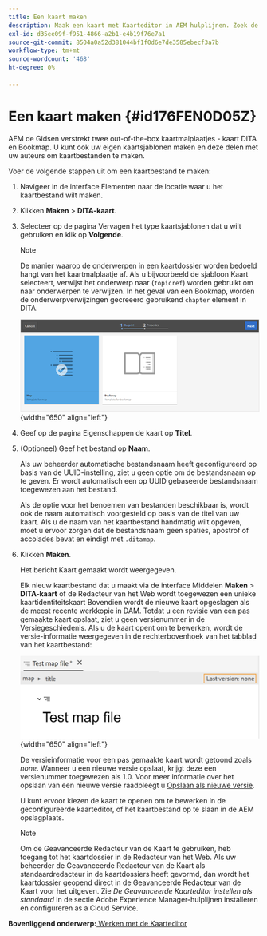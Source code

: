 ```yaml
---
title: Een kaart maken
description: Maak een kaart met Kaarteditor in AEM hulplijnen. Zoek de stappen om een kaartdossier tot stand te brengen dat op een kaartmalplaatje wordt gebaseerd.
exl-id: d35ee09f-f951-4866-a2b1-e4b19f76e7a1
source-git-commit: 8504a0a52d381044bf1f0d6e7de3585ebecf3a7b
workflow-type: tm+mt
source-wordcount: '468'
ht-degree: 0%

---
```


# Een kaart maken {#id176FEN0D05Z}

AEM de Gidsen verstrekt twee out-of-the-box kaartmalplaatjes - kaart DITA en Bookmap. U kunt ook uw eigen kaartsjablonen maken en deze delen met uw auteurs om kaartbestanden te maken.

Voer de volgende stappen uit om een kaartbestand te maken:

1. Navigeer in de interface Elementen naar de locatie waar u het kaartbestand wilt maken.

1. Klikken **Maken** \> **DITA-kaart**.

1. Selecteer op de pagina Vervagen het type kaartsjablonen dat u wilt gebruiken en klik op **Volgende**.

   >[!NOTE]
   >
   > De manier waarop de onderwerpen in een kaartdossier worden bedoeld hangt van het kaartmalplaatje af. Als u bijvoorbeeld de sjabloon Kaart selecteert, verwijst het onderwerp naar \(`topicref`\) worden gebruikt om naar onderwerpen te verwijzen. In het geval van een Bookmap, worden de onderwerpverwijzingen gecreeerd gebruikend `chapter` element in DITA.

   ![](images/map-template.png){width="650" align="left"}

1. Geef op de pagina Eigenschappen de kaart op **Titel**.

1. \(Optioneel\) Geef het bestand op **Naam**.

   Als uw beheerder automatische bestandsnaam heeft geconfigureerd op basis van de UUID-instelling, ziet u geen optie om de bestandsnaam op te geven. Er wordt automatisch een op UUID gebaseerde bestandsnaam toegewezen aan het bestand.

   Als de optie voor het benoemen van bestanden beschikbaar is, wordt ook de naam automatisch voorgesteld op basis van de titel van uw kaart. Als u de naam van het kaartbestand handmatig wilt opgeven, moet u ervoor zorgen dat de bestandsnaam geen spaties, apostrof of accolades bevat en eindigt met `.ditamap`.

1. Klikken **Maken**.

   Het bericht Kaart gemaakt wordt weergegeven.

   Elk nieuw kaartbestand dat u maakt via de interface Middelen **Maken** \> **DITA-kaart** of de Redacteur van het Web wordt toegewezen een unieke kaartidentiteitskaart Bovendien wordt de nieuwe kaart opgeslagen als de meest recente werkkopie in DAM. Totdat u een revisie van een pas gemaakte kaart opslaat, ziet u geen versienummer in de Versiegeschiedenis. Als u de kaart opent om te bewerken, wordt de versie-informatie weergegeven in de rechterbovenhoek van het tabblad van het kaartbestand:

   ![](images/first-version-map-none.png){width="650" align="left"}

   De versieinformatie voor een pas gemaakte kaart wordt getoond zoals *none*. Wanneer u een nieuwe versie opslaat, krijgt deze een versienummer toegewezen als 1.0. Voor meer informatie over het opslaan van een nieuwe versie raadpleegt u [Opslaan als nieuwe versie](web-editor-features.md#save-as-new-version-id209ME400GXA).

   U kunt ervoor kiezen de kaart te openen om te bewerken in de geconfigureerde kaarteditor, of het kaartbestand op te slaan in de AEM opslagplaats.

   >[!NOTE]
   >
   > Om de Geavanceerde Redacteur van de Kaart te gebruiken, heb toegang tot het kaartdossier in de Redacteur van het Web. Als uw beheerder de Geavanceerde Redacteur van de Kaart als standaardredacteur in de kaartdossiers heeft gevormd, dan wordt het kaartdossier geopend direct in de Geavanceerde Redacteur van de Kaart voor het uitgeven. Zie *De Geavanceerde Kaarteditor instellen als standaard* in de sectie Adobe Experience Manager-hulplijnen installeren en configureren as a Cloud Service.


**Bovenliggend onderwerp:**[ Werken met de Kaarteditor](map-editor.md)

